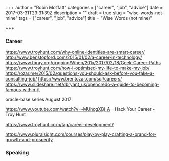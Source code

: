 +++
author = "Robin Moffatt"
categories = ["career", "job", "advice"]
date = 2017-03-31T23:31:39Z
description = ""
draft = true
slug = "wise-words-not-mine"
tags = ["career", "job", "advice"]
title = "Wise Words (not mine)"

+++

### Career

https://www.troyhunt.com/why-online-identities-are-smart-career/
http://www.benstopford.com/2015/01/02/a-career-in-technology/
https://www.tbray.org/ongoing/When/201x/2017/02/18/Geek-Career-Paths
https://www.troyhunt.com/how-i-optimised-my-life-to-make-my-job/
https://ozar.me/2015/02/questions-you-should-ask-before-you-take-a-consulting-job/
https://www.brentozar.com/sql/careers/
https://www.slideshare.net/dbryant_uk/opencredo-a-guide-to-becoming-famous-within-it

oracle-base series August 2017

https://www.youtube.com/watch?v=-MUhcgXBj_A - Hack Your Career - Troy Hunt

https://www.troyhunt.com/tag/career-development/

https://www.pluralsight.com/courses/play-by-play-crafting-a-brand-for-growth-and-prosperity

### Speaking

